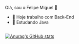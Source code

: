 Olá, sou o Felipe Miguel 👋

- 🔭 Hoje trabalho com Back-End
- 🌱 Estudando Java 

##
[![Anurag's GitHub stats](https://github-readme-stats.vercel.app/api?username=femiguel)](https://github.com/femiguel/github-readme-stats)
